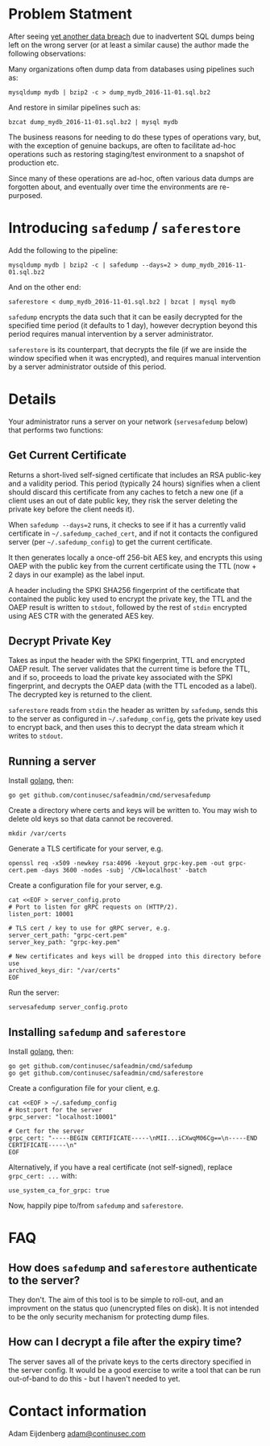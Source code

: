 # Problem Statment

After seeing [yet another data breach](http://www.news.com.au/technology/red-cross-blood-service-exposes-more-than-550000-medical-records-in-record-data-breach/news-story/bafc5218c7cba1238f87dab6db8b7238) due to inadvertent SQL dumps being left on the wrong server (or at least a similar cause) the author made the following observations:

Many organizations often dump data from databases using pipelines such as:

    mysqldump mydb | bzip2 -c > dump_mydb_2016-11-01.sql.bz2
    
And restore in similar pipelines such as:

    bzcat dump_mydb_2016-11-01.sql.bz2 | mysql mydb
    
The business reasons for needing to do these types of operations vary, but, with the exception of genuine backups, are often to facilitate ad-hoc operations such as restoring staging/test environment to a snapshot of production etc.

Since many of these operations are ad-hoc, often various data dumps are forgotten about, and eventually over time the environments are re-purposed.


# Introducing `safedump` / `saferestore`

Add the following to the pipeline:

    mysqldump mydb | bzip2 -c | safedump --days=2 > dump_mydb_2016-11-01.sql.bz2

And on the other end:

    saferestore < dump_mydb_2016-11-01.sql.bz2 | bzcat | mysql mydb
     
 `safedump` encrypts the data such that it can be easily decrypted for the specified time period (it defaults to 1 day), however decryption beyond this period requires manual intervention by a server administrator.
 
 `saferestore` is its counterpart, that decrypts the file (if we are inside the window specified when it was encrypted), and requires manual intervention by a server administrator outside of this period.
 
# Details

Your administrator runs a server on your network (`servesafedump` below) that performs two functions:

## Get Current Certificate

Returns a short-lived self-signed certificate that includes an RSA public-key and a validity period. This period (typically 24 hours) signifies when a client should discard this certificate from any caches to fetch a new one (if a client uses an out of date public key, they risk the server deleting the private key before the client needs it).

When `safedump --days=2` runs, it checks to see if it has a currently valid certificate in `~/.safedump_cached_cert`, and if not it contacts the configured server (per `~/.safedump_config`) to get the current certificate.

It then generates locally a once-off 256-bit AES key, and encrypts this using OAEP with the public key from the current certificate using the TTL (now + 2 days in our example) as the label input.

A header including the SPKI SHA256 fingerprint of the certificate that contained the public key used to encrypt the private key, the TTL and the OAEP result is written to `stdout`, followed by the rest of `stdin` encrypted using AES CTR with the generated AES key.


## Decrypt Private Key

Takes as input the header with the SPKI fingerprint, TTL and encrypted OAEP result. The server validates that the current time is before the TTL, and if so, proceeds to load the private key associated with the SPKI fingerprint, and decrypts the OAEP data (with the TTL encoded as a label). The decrypted key is returned to the client.

`saferestore` reads from `stdin` the header as written by `safedump`, sends this to the server as configured in `~/.safedump_config`, gets the private key used to encrypt back, and then uses this to decrypt the data stream which it writes to `stdout`.

## Running a server

Install [golang](https://golang.org/dl/), then:

    go get github.com/continusec/safeadmin/cmd/servesafedump

Create a directory where certs and keys will be written to. You may wish to delete old keys so that data cannot be recovered.

    mkdir /var/certs
    
Generate a TLS certificate for your server, e.g.

    openssl req -x509 -newkey rsa:4096 -keyout grpc-key.pem -out grpc-cert.pem -days 3600 -nodes -subj '/CN=localhost' -batch
    
Create a configuration file for your server, e.g.
	
    cat <<EOF > server_config.proto
    # Port to listen for gRPC requests on (HTTP/2).
    listen_port: 10001

    # TLS cert / key to use for gRPC server, e.g.
    server_cert_path: "grpc-cert.pem"
    server_key_path: "grpc-key.pem"

    # New certificates and keys will be dropped into this directory before use
    archived_keys_dir: "/var/certs"
    EOF

Run the server:

    servesafedump server_config.proto	

## Installing `safedump` and `saferestore`

Install [golang](https://golang.org/dl/), then:

    go get github.com/continusec/safeadmin/cmd/safedump
    go get github.com/continusec/safeadmin/cmd/saferestore

Create a configuration file for your client, e.g.
	
    cat <<EOF > ~/.safedump_config
    # Host:port for the server
    grpc_server: "localhost:10001"

    # Cert for the server
    grpc_cert: "-----BEGIN CERTIFICATE-----\nMII...iCXwqM06Cg==\n-----END CERTIFICATE-----\n"
    EOF

Alternatively, if you have a real certificate (not self-signed), replace `grpc_cert: ...` with:

    use_system_ca_for_grpc: true

Now, happily pipe to/from `safedump` and `saferestore`.


# FAQ

## How does `safedump` and `saferestore` authenticate to the server?

They don't. The aim of this tool is to be simple to roll-out, and an improvment on the status quo (unencrypted files on disk). It is not intended to be the only security mechanism for protecting dump files.

## How can I decrypt a file after the expiry time?

The server saves all of the private keys to the certs directory specified in the server config. It would be a good exercise to write a tool that can be run out-of-band to do this - but I haven't needed to yet.

# Contact information
Adam Eijdenberg <adam@continusec.com>

